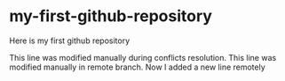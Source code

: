 # my-first-github-repository

Here is my first github repository

This line was modified manually during conflicts resolution. This line was modified manually in remote branch.
Now I added a new line remotely
